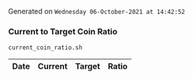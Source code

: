 Generated on `Wednesday 06-October-2021 at 14:42:52`

### Current to Target Coin Ratio
`current_coin_ratio.sh`

Date|Current|Target|Ratio
---|---|---|---

